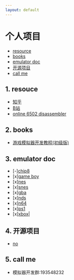 ```yaml
---
layout: default
---
```



# 个人项目
- [resource](#1-resouce)
- [books](#2-books)
- [emulator doc](#3-emulator-doc)
- [开源项目](#4-开源项目)
- [call me](#5-call-me)
<!-- fence:start -->
## 1. **resouce**  
 * [知乎](https://www.zhihu.com/people/jim-79-39-91) 
 * [B站](https://space.bilibili.com/3493279404395296) 
 * [online 6502 disassembler](https://jborza.com/post/2021-06-08-6502-disassembler/)
<!-- fence -->
## 2. **books**
- [游戏模拟器开发教程(初级版)](docs/game_emulator_develop(primary).md)

<!-- fence -->
## 3. **emulator doc**  
* [-][chip8](docs/chip8_book/index.md) 
* [x][game boy](docs/gb/index.md) 
* [x][nes](docs/nes/index.md) 
* [x][snes](docs/snes/index.md) 
* [x][gba](docs/gba/index.md) 
* [x][nds](docs/nds/index.md) 
* [x][n64](docs/n64/index.md) 
* [x][ps1](docs/ps1/index.md) 
* [x][xbox](docs/xbox/index.md)|
<!-- fence -->
## 4. **开源项目**
- [no]()

<!-- fence -->
## 5. **call me**
- 模拟器开发群:193548232
<!-- fence:end -->
